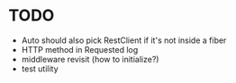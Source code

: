# TODO

* Auto should also pick RestClient if it's not inside a fiber
* HTTP method in Requested log
* middleware revisit (how to initialize?)
* test utility
